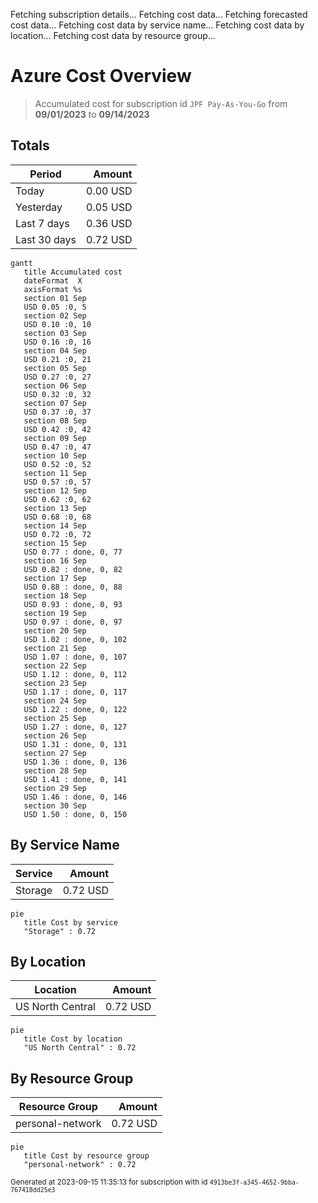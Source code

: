Fetching subscription details...
Fetching cost data...
Fetching forecasted cost data...
Fetching cost data by service name...
Fetching cost data by location...
Fetching cost data by resource group...
# Azure Cost Overview

> Accumulated cost for subscription id `JPF Pay-As-You-Go` from **09/01/2023** to **09/14/2023**

## Totals

|Period|Amount|
|---|---:|
|Today|0.00 USD|
|Yesterday|0.05 USD|
|Last 7 days|0.36 USD|
|Last 30 days|0.72 USD|

```mermaid
gantt
   title Accumulated cost
   dateFormat  X
   axisFormat %s
   section 01 Sep
   USD 0.05 :0, 5
   section 02 Sep
   USD 0.10 :0, 10
   section 03 Sep
   USD 0.16 :0, 16
   section 04 Sep
   USD 0.21 :0, 21
   section 05 Sep
   USD 0.27 :0, 27
   section 06 Sep
   USD 0.32 :0, 32
   section 07 Sep
   USD 0.37 :0, 37
   section 08 Sep
   USD 0.42 :0, 42
   section 09 Sep
   USD 0.47 :0, 47
   section 10 Sep
   USD 0.52 :0, 52
   section 11 Sep
   USD 0.57 :0, 57
   section 12 Sep
   USD 0.62 :0, 62
   section 13 Sep
   USD 0.68 :0, 68
   section 14 Sep
   USD 0.72 :0, 72
   section 15 Sep
   USD 0.77 : done, 0, 77
   section 16 Sep
   USD 0.82 : done, 0, 82
   section 17 Sep
   USD 0.88 : done, 0, 88
   section 18 Sep
   USD 0.93 : done, 0, 93
   section 19 Sep
   USD 0.97 : done, 0, 97
   section 20 Sep
   USD 1.02 : done, 0, 102
   section 21 Sep
   USD 1.07 : done, 0, 107
   section 22 Sep
   USD 1.12 : done, 0, 112
   section 23 Sep
   USD 1.17 : done, 0, 117
   section 24 Sep
   USD 1.22 : done, 0, 122
   section 25 Sep
   USD 1.27 : done, 0, 127
   section 26 Sep
   USD 1.31 : done, 0, 131
   section 27 Sep
   USD 1.36 : done, 0, 136
   section 28 Sep
   USD 1.41 : done, 0, 141
   section 29 Sep
   USD 1.46 : done, 0, 146
   section 30 Sep
   USD 1.50 : done, 0, 150
```

## By Service Name

|Service|Amount|
|---|---:|
|Storage|0.72 USD|

```mermaid
pie
   title Cost by service
   "Storage" : 0.72
```

## By Location

|Location|Amount|
|---|---:|
|US North Central|0.72 USD|

```mermaid
pie
   title Cost by location
   "US North Central" : 0.72
```

## By Resource Group

|Resource Group|Amount|
|---|---:|
|personal-network|0.72 USD|

```mermaid
pie
   title Cost by resource group
   "personal-network" : 0.72
```

<sup>Generated at 2023-09-15 11:35:13 for subscription with id `4913be3f-a345-4652-9bba-767418dd25e3`</sup>
